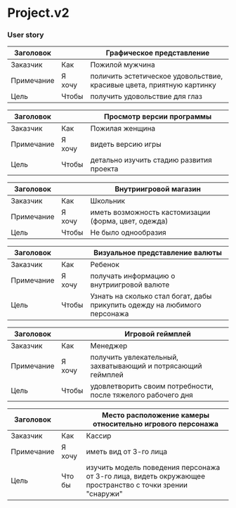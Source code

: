 # Project.v2

### User story
| Заголовок  |        | Графическое представление                                             |
|------------|--------|-----------------------------------------------------------------------|
| Заказчик   | Как    | Пожилой мужчина                                                       |
| Примечание | Я хочу | поличить эстетическое удовольствие, красивые цвета, приятную картинку |
| Цель       | Чтобы  | получить удовольствие для глаз                                        |

| Заголовок  |        | Просмотр версии программы                            |
|------------|--------|------------------------------------------------------|
| Заказчик   | Как    | Пожилая женщина                                      |
| Примечание | Я хочу | видеть версию игры                                   |
| Цель       | Чтобы  | детально изучить стадию развития проекта             |

| Заголовок  |        | Внутриигровой магазин                                |
|------------|--------|------------------------------------------------------|
| Заказчик   | Как    | Школьник                                             |
| Примечание | Я хочу | иметь возможность кастомизации (форма, цвет, одежда) |
| Цель       | Чтобы  | Не было однообразия                                  |

| Заголовок  |        | Визуальное представление валюты                                           |
|------------|--------|---------------------------------------------------------------------------|
| Заказчик   | Как    | Ребенок                                                                   |
| Примечание | Я хочу | получать информацию о внутриигровой валюте                                |
| Цель       | Чтобы  | Узнать на сколько стал богат, дабы прикупить одежду на любимого персонажа |

| Заголовок  |        | Игровой геймплей                                              |
|------------|--------|---------------------------------------------------------------|
| Заказчик   | Как    | Менеджер                                                      |
| Примечание | Я хочу | получить увлекательный, захватывающий и потрясающий геймплей  |
| Цель       | Чтобы  | удовлетворить своим потребности, после тяжелого рабочего дня  |

| Заголовок  |        | Место расположение камеры относительно игрового персонажа                                                |
|------------|--------|----------------------------------------------------------------------------------------------------------|
| Заказчик   | Как    | Кассир                                                                                                   |
| Примечание | Я хочу | иметь вид от 3-го лица                                                                                   |
| Цель       | Что бы | изучить модель поведения персонажа от 3-го лица, видеть окружающее пространство с точки зрении "снаружи" |

